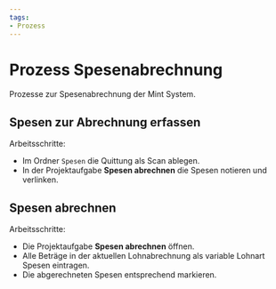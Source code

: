 ```yaml
---
tags:
- Prozess
---
```

# Prozess Spesenabrechnung
Prozesse zur Spesenabrechnung der Mint System.

## Spesen zur Abrechnung erfassen

Arbeitsschritte:
* Im Ordner `Spesen` die Quittung als Scan ablegen.
* In der Projektaufgabe **Spesen abrechnen** die Spesen notieren und verlinken.

## Spesen abrechnen

Arbeitsschritte:
* Die Projektaufgabe **Spesen abrechnen** öffnen.
* Alle Beträge in der aktuellen Lohnabrechnung als variable Lohnart Spesen eintragen.
* Die abgerechneten Spesen entsprechend markieren.